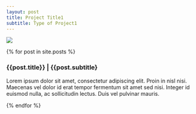 ```yaml
---
layout: post
title: Project Title1
subtitle: Type of Project1
---
```

<img class="" src="http://fpoimg.com/1200x900">

{% for post in site.posts %}

<h3 class="postheaders">{{post.title}} | {{post.subtitle}</h3>

<p>Lorem ipsum dolor sit amet, consectetur adipiscing elit. Proin in nisl nisi. Maecenas vel dolor id erat tempor fermentum sit amet sed nisi. Integer id euismod nulla, ac sollicitudin lectus. Duis vel pulvinar mauris.
</p>

{% endfor  %}